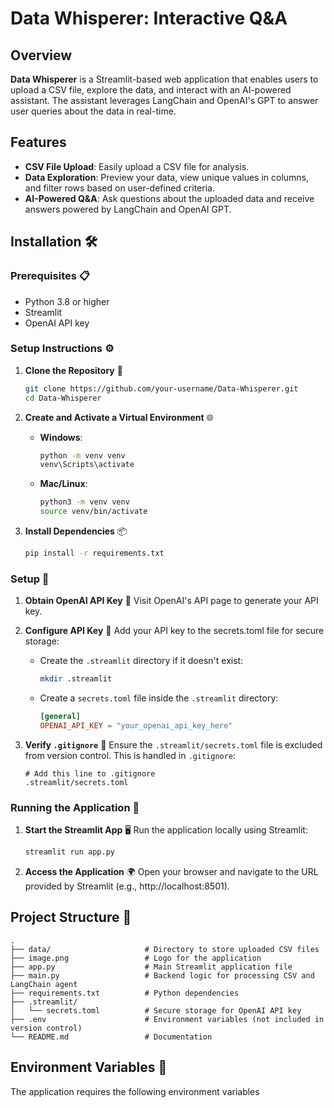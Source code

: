 # Data Whisperer: Interactive Q&A

## Overview

**Data Whisperer** is a Streamlit-based web application that enables users to upload a CSV file, explore the data, and interact with an AI-powered assistant. The assistant leverages LangChain and OpenAI's GPT to answer user queries about the data in real-time.

## Features

- **CSV File Upload**: Easily upload a CSV file for analysis.
- **Data Exploration**: Preview your data, view unique values in columns, and filter rows based on user-defined criteria.
- **AI-Powered Q&A**: Ask questions about the uploaded data and receive answers powered by LangChain and OpenAI GPT.

## Installation 🛠️

### Prerequisites 📋

- Python 3.8 or higher
- Streamlit
- OpenAI API key

### Setup Instructions ⚙️

1. **Clone the Repository** 📂
   ```bash
   git clone https://github.com/your-username/Data-Whisperer.git
   cd Data-Whisperer
   ```

2. **Create and Activate a Virtual Environment** 🌐
   - **Windows**:
     ```bash
     python -m venv venv
     venv\Scripts\activate
     ```
   - **Mac/Linux**:
     ```bash
     python3 -m venv venv
     source venv/bin/activate
     ```

3. **Install Dependencies** 📦
   ```bash
   pip install -r requirements.txt
   ```

### Setup 🔧

1. **Obtain OpenAI API Key** 🔑
   Visit OpenAI's API page to generate your API key.

2. **Configure API Key** 🔐
   Add your API key to the secrets.toml file for secure storage:
   - Create the `.streamlit` directory if it doesn't exist:
     ```bash
     mkdir .streamlit
     ```
   - Create a `secrets.toml` file inside the `.streamlit` directory:
     ```toml
     [general]
     OPENAI_API_KEY = "your_openai_api_key_here"
     ```

3. **Verify `.gitignore`** 📄
   Ensure the `.streamlit/secrets.toml` file is excluded from version control. This is handled in `.gitignore`:
   ```
   # Add this line to .gitignore
   .streamlit/secrets.toml
   ```

### Running the Application 🚀

1. **Start the Streamlit App** 🖥️
   Run the application locally using Streamlit:
   ```bash
   streamlit run app.py
   ```

2. **Access the Application** 🌍
   Open your browser and navigate to the URL provided by Streamlit (e.g., http://localhost:8501).

## Project Structure 📂

```
.
├── data/                     # Directory to store uploaded CSV files
├── image.png                 # Logo for the application
├── app.py                    # Main Streamlit application file
├── main.py                   # Backend logic for processing CSV and LangChain agent
├── requirements.txt          # Python dependencies
├── .streamlit/
│   └── secrets.toml          # Secure storage for OpenAI API key
├── .env                      # Environment variables (not included in version control)
└── README.md                 # Documentation
```

## Environment Variables 🌱
The application requires the following environment variables
